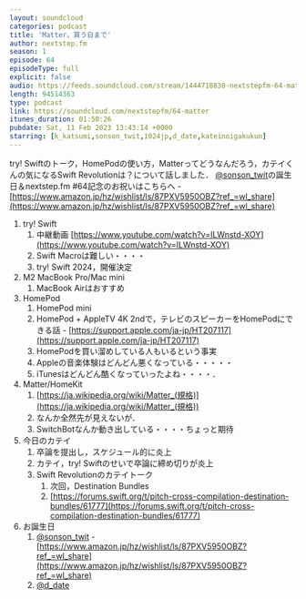 ```yaml
---
layout: soundcloud
categories: podcast
title: 'Matter，買う日まで'
author: nextstep.fm
season: 1
episode: 64
episodeType: full
explicit: false
audio: https://feeds.soundcloud.com/stream/1444718830-nextstepfm-64-matter.mp3
length: 94514363
type: podcast
link: https://soundcloud.com/nextstepfm/64-matter
itunes_duration: 01:50:26
pubdate: Sat, 11 Feb 2023 13:43:14 +0000
starring: [k_katsumi,sonson_twit,1024jp,d_date,kateinoigakukun]
---
```


try! Swiftのトーク，HomePodの使い方，Matterってどうなんだろう，カテイくんの気になるSwift Revolutionは？について話しました．
[@sonson_twit](https://twitter.com/@sonson_twit)の誕生日＆nextstep.fm #64記念のお祝いはこちらへ - [https://www.amazon.jp/hz/wishlist/ls/87PXV5950OBZ?ref_=wl_share](https://www.amazon.jp/hz/wishlist/ls/87PXV5950OBZ?ref_=wl_share)

1. try! Swift
   1. 中継動画 [https://www.youtube.com/watch?v=ILWnstd-XOY](https://www.youtube.com/watch?v=ILWnstd-XOY)
   2. Swift Macroは難しい・・・・
   3. try! Swift 2024，開催決定
2. M2 MacBook Pro/Mac mini
   1. MacBook Airはおすすめ
3. HomePod
   1. HomePod mini
   2. HomePod + AppleTV 4K 2ndで，テレビのスピーカーをHomePodにできる話 - [https://support.apple.com/ja-jp/HT207117](https://support.apple.com/ja-jp/HT207117)
   3. HomePodを買い溜めしている人もいるという事実
   4. Appleの音楽体験はどんどん悪くなっている・・・・・
   5. iTunesはどんどん酷くなっていったよね・・・・．
4. Matter/HomeKit
   1. [https://ja.wikipedia.org/wiki/Matter_(規格)](https://ja.wikipedia.org/wiki/Matter_(規格))
   2. なんか全然先が見えないが．
   3. SwitchBotなんか動き出している・・・・ちょっと期待
5. 今日のカテイ
   1. 卒論を提出し，スケジュール的に炎上
   2. カテイ，try! Swiftのせいで卒論に締め切りが炎上
   3. Swift Revolutionのカテイトーク
      1. 次回，Destination Bundles
      2. [https://forums.swift.org/t/pitch-cross-compilation-destination-bundles/61777](https://forums.swift.org/t/pitch-cross-compilation-destination-bundles/61777)
6. お誕生日
   1.  [@sonson_twit](https://twitter.com/@sonson_twit) - [https://www.amazon.jp/hz/wishlist/ls/87PXV5950OBZ?ref_=wl_share](https://www.amazon.jp/hz/wishlist/ls/87PXV5950OBZ?ref_=wl_share)
   2.  [@d_date](https://twitter.com/@d_date)
